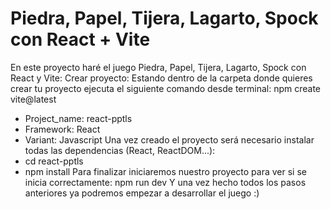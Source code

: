# Piedra, Papel, Tijera, Lagarto, Spock con React + Vite
En este proyecto haré el juego Piedra, Papel, Tijera, Lagarto, Spock con React y Vite:
Crear proyecto: 
Estando dentro de la carpeta donde quieres crear tu proyecto ejecuta el siguiente comando desde terminal: npm create vite@latest
 - Project_name: react-pptls
 - Framework: React
 - Variant: Javascript
Una vez creado el proyecto será necesario instalar todas las dependencias (React, ReactDOM...):
 - cd react-pptls
 - npm install
Para finalizar iniciaremos nuestro proyecto para ver si se inicia correctamente: npm run dev
Y una vez hecho todos los pasos anteriores ya podremos empezar a desarrollar el juego :)
